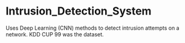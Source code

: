 # Intrusion_Detection_System
Uses Deep Learning (CNN) methods to detect intrusion attempts on a network. KDD CUP 99 was the dataset.
